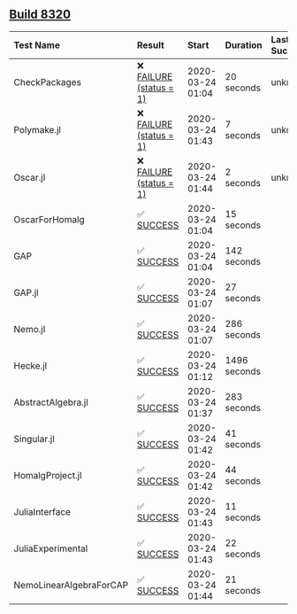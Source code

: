 ## [Build 8320](https://oscarci.mathematik.uni-kl.de/job/oscar/8320/)

| Test Name    | Result | Start | Duration | Last Success |
|:-------------|:-------|:------|:---------|:-------------|
| CheckPackages | ❌ [FAILURE (status = 1)](https://oscarci.mathematik.uni-kl.de/job/oscar/8320/artifact/logs/build-8320/CheckPackages.log) | 2020-03-24 01:04 | 20 seconds | unknown |
| Polymake.jl | ❌ [FAILURE (status = 1)](https://oscarci.mathematik.uni-kl.de/job/oscar/8320/artifact/logs/build-8320/Polymake.jl.log) | 2020-03-24 01:43 | 7 seconds | unknown |
| Oscar.jl | ❌ [FAILURE (status = 1)](https://oscarci.mathematik.uni-kl.de/job/oscar/8320/artifact/logs/build-8320/Oscar.jl.log) | 2020-03-24 01:44 | 2 seconds | unknown |
| OscarForHomalg | ✅ [SUCCESS](https://oscarci.mathematik.uni-kl.de/job/oscar/8320/artifact/logs/build-8320/OscarForHomalg.log) | 2020-03-24 01:04 | 15 seconds |  |
| GAP | ✅ [SUCCESS](https://oscarci.mathematik.uni-kl.de/job/oscar/8320/artifact/logs/build-8320/GAP.log) | 2020-03-24 01:04 | 142 seconds |  |
| GAP.jl | ✅ [SUCCESS](https://oscarci.mathematik.uni-kl.de/job/oscar/8320/artifact/logs/build-8320/GAP.jl.log) | 2020-03-24 01:07 | 27 seconds |  |
| Nemo.jl | ✅ [SUCCESS](https://oscarci.mathematik.uni-kl.de/job/oscar/8320/artifact/logs/build-8320/Nemo.jl.log) | 2020-03-24 01:07 | 286 seconds |  |
| Hecke.jl | ✅ [SUCCESS](https://oscarci.mathematik.uni-kl.de/job/oscar/8320/artifact/logs/build-8320/Hecke.jl.log) | 2020-03-24 01:12 | 1496 seconds |  |
| AbstractAlgebra.jl | ✅ [SUCCESS](https://oscarci.mathematik.uni-kl.de/job/oscar/8320/artifact/logs/build-8320/AbstractAlgebra.jl.log) | 2020-03-24 01:37 | 283 seconds |  |
| Singular.jl | ✅ [SUCCESS](https://oscarci.mathematik.uni-kl.de/job/oscar/8320/artifact/logs/build-8320/Singular.jl.log) | 2020-03-24 01:42 | 41 seconds |  |
| HomalgProject.jl | ✅ [SUCCESS](https://oscarci.mathematik.uni-kl.de/job/oscar/8320/artifact/logs/build-8320/HomalgProject.jl.log) | 2020-03-24 01:42 | 44 seconds |  |
| JuliaInterface | ✅ [SUCCESS](https://oscarci.mathematik.uni-kl.de/job/oscar/8320/artifact/logs/build-8320/JuliaInterface.log) | 2020-03-24 01:43 | 11 seconds |  |
| JuliaExperimental | ✅ [SUCCESS](https://oscarci.mathematik.uni-kl.de/job/oscar/8320/artifact/logs/build-8320/JuliaExperimental.log) | 2020-03-24 01:43 | 22 seconds |  |
| NemoLinearAlgebraForCAP | ✅ [SUCCESS](https://oscarci.mathematik.uni-kl.de/job/oscar/8320/artifact/logs/build-8320/NemoLinearAlgebraForCAP.log) | 2020-03-24 01:44 | 21 seconds |  |
